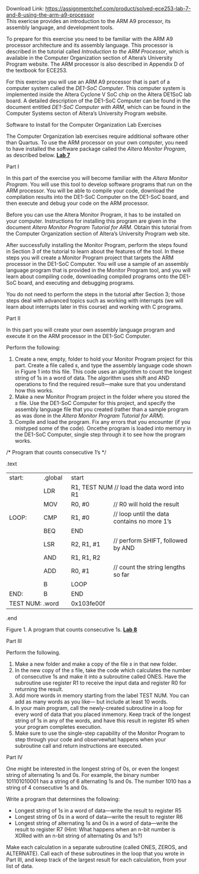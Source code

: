 Download Link: https://assignmentchef.com/product/solved-ece253-lab-7-and-8-using-the-arm-a9-processor
<br>
This exericse provides an introduction to the ARM A9 processor, its assembly language, and development tools.

To prepare for this exercise you need to be familiar with the ARM A9 processor architecture and its assembly language. This processor is described in the tutorial called <em>Introduction to the ARM Processor</em>, which is available in the Computer Organization section of Altera’s University Program website. The ARM processor is also described in Appendix D of the textbook for ECE253.

For this exercise you will use an ARM A9 processor that is part of a computer system called the <em>DE1-SoC Computer</em>. This computer system is implemented inside the Altera Cyclone V SoC chip on the Altera DE1SoC lab board. A detailed description of the DE1-SoC Computer can be found in the document entitled <em>DE1-SoC Computer with ARM</em>, which can be found in the Computer Systems secton of Altera’s University Program website.

Software to Install for the Computer Organization Lab Exercises

The Computer Organization lab exercises require additional software other than Quartus. To use the ARM processor on your own computer, you need to have installed the software package called the <em>Altera Monitor Program</em>, as described below. <strong><u>Lab 7</u></strong>

Part I

In this part of the exercise you will become familiar with the <em>Altera Monitor Program</em>. You will use this tool to develop software programs that run on the ARM processor. You will be able to compile your code, download the compilation results into the DE1-SoC Computer on the DE1-SoC board, and then execute and debug your code on the ARM processor.

Before you can use the Altera Monitor Program, it has to be installed on your computer. Instructions for installing this program are given in the document <em>Altera Monitor Program Tutorial for ARM</em>. Obtain this tutorial from the Computer Organization section of Altera’s University Program web site.

After successfully installing the Monitor Program, perform the steps found in Section 3 of the tutorial to learn about the features of the tool. In these steps you will create a Monitor Program project that targets the ARM processor in the DE1-SoC Computer. You will use a sample of an assembly language program that is provided in the Monitor Program tool, and you will learn about compiling code, downloading compiled programs onto the DE1-SoC board, and executing and debugging programs.

You do not need to perform the steps in the tutorial after Section 3; those steps deal with advanced topics such as working with interrupts (we will learn about interrupts later in this course) and working with C programs.

Part II

In this part you will create your own assembly language program and execute it on the ARM processor in the DE1-SoC Computer.

Perform the following:

<ol>

 <li>Create a new, empty, folder to hold your Monitor Program project for this part. Create a file called <em>s</em>, and type the assembly language code shown in Figure 1 into this file. This code uses an algorithm to count the longest string of 1s in a word of data. The algorithm uses shift and AND operations to find the required result—make sure that you understand how this works.</li>

 <li>Make a new Monitor Program project in the folder where you stored the <em>s </em>file. Use the DE1-SoC Computer for this project, and specify the assembly language file that you created (rather than a sample program as was done in the <em>Altera Monitor Program Tutorial for ARM</em>).</li>

 <li>Compile and load the program. Fix any errors that you encounter (if you mistyped some of the code). Oncethe program is loaded into memory in the DE1-SoC Computer, single step through it to see how the program works.</li>

</ol>

/* Program that counts consecutive 1’s */

.text

<table width="459">

 <tbody>

  <tr>

   <td width="80">start:</td>

   <td width="59">.global</td>

   <td colspan="2" width="320">start</td>

  </tr>

  <tr>

   <td width="80"> </td>

   <td width="59">LDR</td>

   <td colspan="2" width="320">R1, TEST NUM // load the data word into R1</td>

  </tr>

  <tr>

   <td width="80"> </td>

   <td width="59">MOV</td>

   <td width="99">R0, #0</td>

   <td width="221">// R0 will hold the result</td>

  </tr>

  <tr>

   <td width="80">LOOP:</td>

   <td width="59">CMP</td>

   <td width="99">R1, #0</td>

   <td width="221">// loop until the data contains no more 1’s</td>

  </tr>

  <tr>

   <td width="80"> </td>

   <td width="59">BEQ</td>

   <td width="99">END</td>

   <td width="221"> </td>

  </tr>

  <tr>

   <td width="80"> </td>

   <td width="59">LSR</td>

   <td width="99">R2, R1, #1</td>

   <td width="221">// perform SHIFT, followed by AND</td>

  </tr>

  <tr>

   <td width="80"> </td>

   <td width="59">AND</td>

   <td width="99">R1, R1, R2</td>

   <td width="221"> </td>

  </tr>

  <tr>

   <td width="80"> </td>

   <td width="59">ADD</td>

   <td width="99">R0, #1</td>

   <td width="221">// count the string lengths so far</td>

  </tr>

  <tr>

   <td width="80"> </td>

   <td width="59">B</td>

   <td width="99">LOOP</td>

   <td width="221"> </td>

  </tr>

  <tr>

   <td width="80">END:</td>

   <td width="59">B</td>

   <td width="99">END</td>

   <td width="221"> </td>

  </tr>

  <tr>

   <td colspan="2" width="139">TEST NUM: .word</td>

   <td width="99">0x103fe00f</td>

   <td width="221"> </td>

  </tr>

 </tbody>

</table>

.end

Figure 1. A program that counts consecutive 1s. <strong><u>Lab 8</u></strong>

Part III

Perform the following.

<ol>

 <li>Make a new folder and make a copy of the file <em>s </em>in that new folder.</li>

 <li>In the new copy of the <em>s </em>file, take the code which calculates the number of consecutive 1s and make it into a subroutine called ONES. Have the subroutine use register R1 to receive the input data and register R0 for returning the result.</li>

 <li>Add more words in memory starting from the label TEST NUM. You can add as many words as you like— but include at least 10 words.</li>

 <li>In your main program, call the newly-created subroutine in a loop for every word of data that you placed inmemory. Keep track of the longest string of 1s in any of the words, and have this result in register R5 when your program completes execution.</li>

 <li>Make sure to use the single-step capability of the Monitor Program to step through your code and observewhat happens when your subroutine call and return instructions are executed.</li>

</ol>

Part IV

One might be interested in the longest string of 0s, or even the longest string of alternating 1s and 0s. For example, the binary number 101101010001 has a string of 6 alternating 1s and 0s. The number 1010 has a string of 4 consecutive 1s and 0s.

Write a program that determines the following:

<ul>

 <li>Longest string of 1s in a word of data—write the result to register R5</li>

 <li>Longest string of 0s in a word of data—write the result to register R6</li>

 <li>Longest string of alternating 1s and 0s in a word of data—write the result to register R7 (Hint: What happens when an n-bit number is XORed with an n-bit string of alternating 0s and 1s?)</li>

</ul>

Make each calculation in a separate subroutine (called ONES, ZEROS, and ALTERNATE). Call each of these subroutines in the loop that you wrote in Part III, and keep track of the largest result for each calculation, from your list of data.